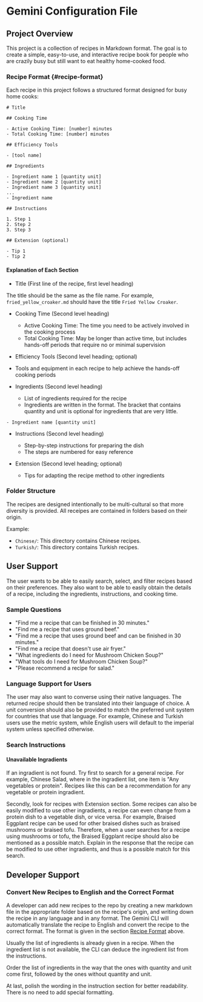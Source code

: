 # Gemini Configuration File

## Project Overview

This project is a collection of recipes in Markdown format. The goal is to create a simple, easy-to-use, and interactive recipe book for people who are crazily busy but still want to eat healthy home-cooked food.

### Recipe Format {#recipe-format}

Each recipe in this project follows a structured format designed for busy home cooks:
```
# Title

## Cooking Time

- Active Cooking Time: [number] minutes
- Total Cooking Time: [number] minutes

## Efficiency Tools

- [tool name]

## Ingredients

- Ingredient name 1 [quantity unit]
- Ingredient name 2 [quantity unit]
- Ingredient name 3 [quantity unit]
...
- Ingredient name

## Instructions

1. Step 1
2. Step 2
3. Step 3

## Extension (optional)

- Tip 1
- Tip 2
```

#### Explanation of Each Section

- Title (First line of the recipe, first level heading)

The title should be the same as the file name. For example, `fried_yellow_croaker.md` should have the title `Fried Yellow Croaker`.

- Cooking Time (Second level heading)

    - Active Cooking Time: The time you need to be actively involved in the cooking process
    - Total Cooking Time: May be longer than active time, but includes hands-off periods that require no or minimal supervision

- Efficiency Tools (Second level heading; optional)

- Tools and equipment in each recipe to help achieve the hands-off cooking periods

- Ingredients (Second level heading)

    - List of ingredients required for the recipe
    - Ingredients are written in the format. The bracket that contains quantity and unit is optional for ingredients that are very little.
```
- Ingredient name [quantity unit]
```

- Instructions (Second level heading)

    - Step-by-step instructions for preparing the dish
    - The steps are numbered for easy reference

- Extension (Second level heading; optional)

    - Tips for adapting the recipe method to other ingredients

### Folder Structure

The recipes are designed intentionally to be multi-cultural so that more diversity is provided. All receipes are contained in folders based on their origin.

Example:
- `Chinese/`: This directory contains Chinese recipes.
- `Turkish/`: This directory contains Turkish recipes.

## User Support

The user wants to be able to easily search, select, and filter recipes based on their preferences. They also want to be able to easily obtain the details of a recipe, including the ingredients, instructions, and cooking time.

### Sample Questions

- "Find me a recipe that can be finished in 30 minutes."
- "Find me a recipe that uses ground beef."
- "Find me a recipe that uses ground beef and can be finished in 30 minutes."
- "Find me a recipe that doesn't use air fryer."
- "What ingredients do I need for Mushroom Chicken Soup?"
- "What tools do I need for Mushroom Chicken Soup?"
- "Please recommend a recipe for salad."

### Language Support for Users

The user may also want to converse using their native languages. The returned recipe should then be translated into their language of choice. A unit conversion should also be provided to match the preferred unit system for countries that use that language. For example, Chinese and Turkish users use the metric system, while English users will default to the imperial system unless specified otherwise.

### Search Instructions

#### Unavailable Ingradients

If an ingradient is not found. Try first to search for a general recipe. For example, Chinese Salad, where in the ingradient list, one item is "Any vegetables or protein". Recipes like this can be a recommendation for any vegetable or protein ingradient.

Secondly, look for recipes with Extension section. Some recipes can also be easily modified to use other ingradients, a recipe can even change from a protein dish to a vegetable dish, or vice versa. For example, Braised Eggplant recipe can be used for other braised dishes such as braised mushrooms or braised tofu. Therefore, when a user searches for a recipe using mushrooms or tofu, the Braised Eggplant recipe should also be mentioned as a possible match. Explain in the response that the recipe can be modified to use other ingradients, and thus is a possible match for this search.

## Developer Support

### Convert New Recipes to English and the Correct Format

A developer can add new recipes to the repo by creating a new markdown file in the appropriate folder based on the recipe's origin, and writing down the recipe in any language and in any format. The Gemini CLI will automatically translate the recipe to English and convert the recipe to the correct format. The format is given in the section [Recipe Format](#recipe-format) above.

Usually the list of ingredients is already given in a recipe. When the ingredient list is not available, the CLI can deduce the ingredient list from the instructions.

Order the list of ingredients in the way that the ones with quantity and unit come first, followed by the ones without quantity and unit.

At last, polish the wording in the instruction section for better readability. There is no need to add special formatting.